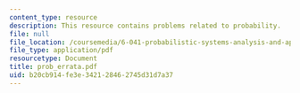 ```yaml
---
content_type: resource
description: This resource contains problems related to probability.
file: null
file_location: /coursemedia/6-041-probabilistic-systems-analysis-and-applied-probability-spring-2006/b20cb914fe3e342128462745d31d7a37_prob_errata.pdf
file_type: application/pdf
resourcetype: Document
title: prob_errata.pdf
uid: b20cb914-fe3e-3421-2846-2745d31d7a37
---
```

